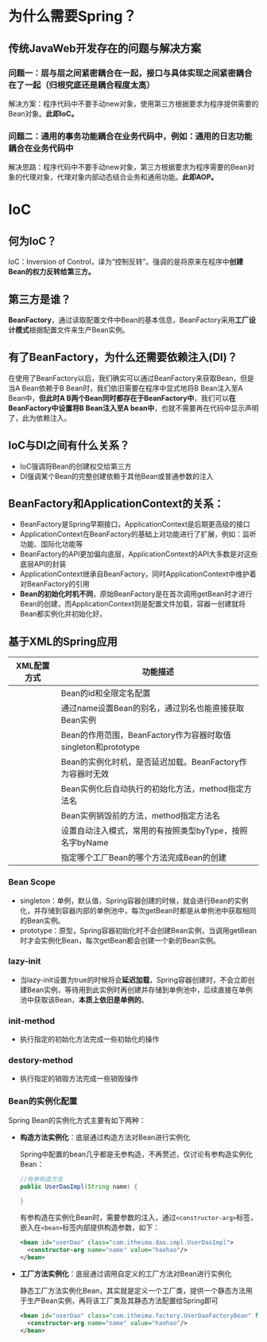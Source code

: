 # 为什么需要Spring？

## 传统JavaWeb开发存在的问题与解决方案

### 问题一：层与层之间紧密耦合在一起，接口与具体实现之间紧密耦合在了一起（归根究底还是耦合程度太高）

解决方案：程序代码中不要手动new对象，使用第三方根据要求为程序提供需要的Bean对象。**此即IoC。**

### 问题二：通用的事务功能耦合在业务代码中，例如：通用的日志功能耦合在业务代码中

解决思路：程序代码中不要手动new对象，第三方根据要求为程序需要的Bean对象的代理对象，代理对象内部动态结合业务和通用功能。**此即AOP。**



# IoC

## 何为IoC？

IoC：Inversion of Control，译为“控制反转”。强调的是将原来在程序中**创建Bean的权力反转给第三方。**

## 第三方是谁？

**BeanFactory**，通过读取配置文件中Bean的基本信息，BeanFactory采用**工厂设计模式**根据配置文件来生产Bean实例。

## 有了BeanFactory，为什么还需要依赖注入(DI)？

在使用了BeanFactory以后，我们确实可以通过BeanFactory来获取Bean，但是当A Bean依赖于B Bean时，我们依旧需要在程序中显式地将B Bean注入至A Bean中，**但此时A B两个Bean同时都存在于BeanFactory中**，我们可以**在BeanFactory中设置将B Bean注入至A bean中**，也就不需要再在代码中显示声明了，此为依赖注入。

## IoC与DI之间有什么关系？

- IoC强调将Bean的创建权交给第三方
- DI强调某个Bean的完整创建依赖于其他Bean或普通参数的注入

## BeanFactory和ApplicationContext的关系：

- BeanFactory是Spring早期接口，ApplicationContext是后期更高级的接口
- ApplicationContext在BeanFactory的基础上对功能进行了扩展，例如：监听功能、国际化功能等
- BeanFactory的API更加偏向底层，ApplicationContext的API大多数是对这些底层API的封装
- ApplicationContext继承自BeanFactory，同时ApplicationContext中维护着对BeanFactory的引用
- **Bean的初始化时机不同**，原始BeanFactory是在首次调用getBean时才进行Bean的创建，而ApplicationContext则是配置文件加载，容器一创建就将Bean都实例化并初始化好。

## 基于XML的Spring应用

| XML配置方式                               | 功能描述                                                     |
| ----------------------------------------- | ------------------------------------------------------------ |
| <bean id="" class="">                     | Bean的id和全限定名配置                                       |
| <bean name="">                            | 通过name设置Bean的别名，通过别名也能直接获取Bean实例         |
| <bean scope="">                           | Bean的作用范围，BeanFactory作为容器时取值singleton和prototype |
| <bean lazy-init="">                       | Bean的实例化时机，是否延迟加载。BeanFactory作为容器时无效    |
| <bean init-method="">                     | Bean实例化后自动执行的初始化方法，method指定方法名           |
| <bean destory-method="">                  | Bean实例销毁前的方法，method指定方法名                       |
| <bean autowire="byType">                  | 设置自动注入模式，常用的有按照类型byType，按照名字byName     |
| <bean factory-bean="" factory-method=""/> | 指定哪个工厂Bean的哪个方法完成Bean的创建                     |

### Bean Scope

- singleton：单例，默认值，Spring容器创建的时候，就会进行Bean的实例化，并存储到容器内部的单例池中，每次getBean时都是从单例池中获取相同的Bean实例。
- prototype：原型，Spring容器初始化时不会创建Bean实例，当调用getBean时才会实例化Bean，每次getBean都会创建一个新的Bean实例。

### lazy-init

- 当lazy-init设置为true的时候将会**延迟加载**，Spring容器创建时，不会立即创建Bean实例，等待用到此实例时再创建并存储到单例池中，后续直接在单例池中获取该Bean，**本质上依旧是单例的**。

### init-method

- 执行指定的初始化方法完成一些初始化的操作

### destory-method

- 执行指定的销毁方法完成一些销毁操作

### Bean的实例化配置

Spring Bean的实例化方式主要有如下两种：

- **构造方法实例化**：底层通过构造方法对Bean进行实例化

  Spring中配置的bean几乎都是无参构造，不再赘述，仅讨论有参构造实例化Bean：

  ```java
  //有参构造方法
  public UserDaoImpl(String name) {
    
  }
  ```

  有参构造在实例化Bean时，需要参数的注入，通过`<constructor-arg>`标签，嵌入在`<bean>`标签内部提供构造参数，如下：

  ```xml
  <bean id="userDao" class="com.itheima.dao.impl.UserDaoImpl">
    <constructor-arg name="name" value="haohao"/>
  </bean>
  ```

  

- **工厂方法实例化**：底层通过调用自定义的工厂方法对Bean进行实例化

  静态工厂方法实例化Bean，其实就是定义一个工厂类，提供一个静态方法用于生产Bean实例，再将该工厂类及其静态方法配置给Spring即可

  ```xml
  <bean id="userDao" class="com.itheima.factory.UserDaoFactoryBean" factory-method="getUserDao">
    <constructor-arg name="name" value="haohao"/>
  </bean>
  ```

  